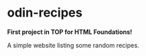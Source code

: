 # odin-recipes
**First project in TOP for HTML Foundations!**

A simple website listing some random recipes.
